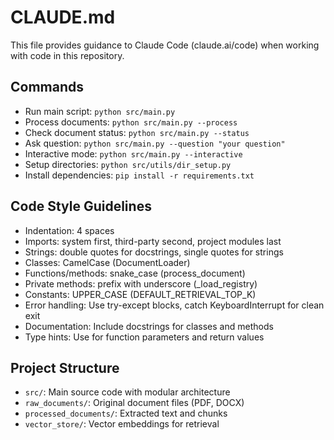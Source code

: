 # CLAUDE.md

This file provides guidance to Claude Code (claude.ai/code) when working with code in this repository.

## Commands
- Run main script: `python src/main.py`
- Process documents: `python src/main.py --process`
- Check document status: `python src/main.py --status`
- Ask question: `python src/main.py --question "your question"`
- Interactive mode: `python src/main.py --interactive`
- Setup directories: `python src/utils/dir_setup.py`
- Install dependencies: `pip install -r requirements.txt`

## Code Style Guidelines
- Indentation: 4 spaces
- Imports: system first, third-party second, project modules last
- Strings: double quotes for docstrings, single quotes for strings
- Classes: CamelCase (DocumentLoader)
- Functions/methods: snake_case (process_document)
- Private methods: prefix with underscore (_load_registry)
- Constants: UPPER_CASE (DEFAULT_RETRIEVAL_TOP_K)
- Error handling: Use try-except blocks, catch KeyboardInterrupt for clean exit
- Documentation: Include docstrings for classes and methods
- Type hints: Use for function parameters and return values

## Project Structure
- `src/`: Main source code with modular architecture
- `raw_documents/`: Original document files (PDF, DOCX)
- `processed_documents/`: Extracted text and chunks
- `vector_store/`: Vector embeddings for retrieval